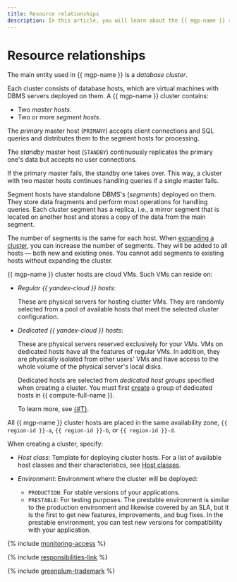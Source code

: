 ```yaml
---
title: Resource relationships
description: In this article, you will learn about the {{ mgp-name }} resource relationships.
---
```


# Resource relationships


The main entity used in {{ mgp-name }} is a _database cluster_.

Each cluster consists of database hosts, which are virtual machines with DBMS servers deployed on them. A {{ mgp-name }} cluster contains:

* Two _master hosts_.
* Two or more _segment hosts_.

The _primary_ master host (`PRIMARY`) accepts client connections and SQL queries and distributes them to the segment hosts for processing.

The _standby_ master host (`STANDBY`) continuously replicates the primary one's data but accepts no user connections.

If the primary master fails, the standby one takes over. This way, a cluster with two master hosts continues handling queries if a single master fails.

Segment hosts have standalone DBMS's (_segments_) deployed on them. They store data fragments and perform most operations for handling queries. Each cluster segment has a replica, i.e., a mirror segment that is located on another host and stores a copy of the data from the main segment.

The number of segments is the same for each host. When [expanding a cluster](../operations/cluster-expand.md), you can increase the number of segments. They will be added to all hosts — both new and existing ones. You cannot add segments to existing hosts without expanding the cluster.



{{ mgp-name }} cluster hosts are cloud VMs. Such VMs can reside on:

* _Regular {{ yandex-cloud }} hosts_:

    These are physical servers for hosting cluster VMs. They are randomly selected from a pool of available hosts that meet the selected cluster configuration.

* _Dedicated {{ yandex-cloud }} hosts_:

    These are physical servers reserved exclusively for your VMs. VMs on dedicated hosts have all the features of regular VMs. In addition, they are physically isolated from other users' VMs and have access to the whole volume of the physical server's local disks.

    Dedicated hosts are selected from _dedicated host groups_ specified when creating a cluster. You must first [create](../../compute/operations/dedicated-host/create-host-group.md) a group of dedicated hosts in {{ compute-full-name }}.

    To learn more, see [{#T}](../../compute/concepts/dedicated-host.md).


All {{ mgp-name }} cluster hosts are placed in the same availability zone, `{{ region-id }}-a`, `{{ region-id }}-b`, or `{{ region-id }}-d`.

When creating a cluster, specify:

* _Host class_: Template for deploying cluster hosts. For a list of available host classes and their characteristics, see [Host classes](instance-types.md).

* _Environment_: Environment where the cluster will be deployed:
    * `PRODUCTION`: For stable versions of your applications.
    * `PRESTABLE`: For testing purposes. The prestable environment is similar to the production environment and likewise covered by an SLA, but it is the first to get new features, improvements, and bug fixes. In the prestable environment, you can test new versions for compatibility with your application.

{% include [monitoring-access](../../_includes/mdb/monitoring-access.md) %}

{% include [responsibilities-link](../../_includes/mdb/responsibilities-link.md) %}

{% include [greenplum-trademark](../../_includes/mdb/mgp/trademark.md) %}

